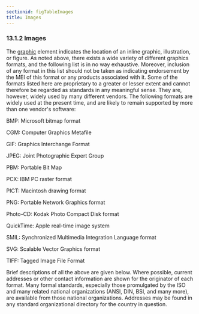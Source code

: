 ```yaml
---
sectionid: figTableImages
title: Images
---
```



<h3 id="figTableImages">
   <span class="headingNumber">13.1.2</span>
   <span class="head">Images</span>
</h3>
The 
<a class="link_odd_elementSpec" href="/v3/elements/graphic">graphic</a> element indicates the location of an inline graphic,
illustration, or figure. As noted above, there exists a wide variety of different
graphics
formats, and the following list is in no way exhaustive. Moreover, inclusion of any
format
in this list should not be taken as indicating endorsement by the MEI of this format
or any
products associated with it. Some of the formats listed here are proprietary to a
greater or
lesser extent and cannot therefore be regarded as standards in any meaningful sense.
They
are, however, widely used by many different vendors. The following formats are widely
used
at the present time, and are likely to remain supported by more than one vendor's
software:


<span class="list">
   
   <span class="item">BMP: Microsoft bitmap format</span>
   
   <span class="item">CGM: Computer Graphics Metafile</span>
   
   <span class="item">GIF: Graphics Interchange Format</span>
   
   <span class="item">JPEG: Joint Photographic Expert Group</span>
   
   <span class="item">PBM: Portable Bit Map</span>
   
   <span class="item">PCX: IBM PC raster format</span>
   
   <span class="item">PICT: Macintosh drawing format</span>
   
   <span class="item">PNG: Portable Network Graphics format</span>
   
   <span class="item">Photo-CD: Kodak Photo Compact Disk format</span>
   
   <span class="item">QuickTime: Apple real-time image system</span>
   
   <span class="item">SMIL: Synchronized Multimedia Integration Language format</span>
   
   <span class="item">SVG: Scalable Vector Graphics format</span>
   
   <span class="item">TIFF: Tagged Image File Format</span>
   
</span>
Brief descriptions of all the above are given below. Where possible, current addresses
or
other contact information are shown for the originator of each format. Many formal
standards, especially those promulgated by the ISO and many related national organizations
(ANSI, DIN, BSI, and many more), are available from those national organizations.
Addresses
may be found in any standard organizational directory for the country in question.





